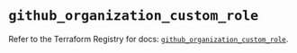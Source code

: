 # `github_organization_custom_role`

Refer to the Terraform Registry for docs: [`github_organization_custom_role`](https://registry.terraform.io/providers/integrations/github/6.7.1/docs/resources/organization_custom_role).
